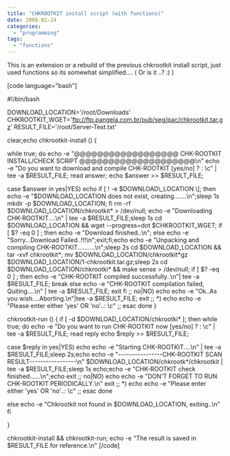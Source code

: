 ```yaml
---
title: "CHKROOTKIT install script (with functions)"
date: 2008-02-14
categories:
  - "programming"
tags:
  - "functions"
---
```


This is an extension or a rebuild of the previous chkrootkit install script, just used functions so its somewhat simplified.... ( Or is it ..? :) )

\[code language="bash"\]

#!/bin/bash

DOWNLOAD\_LOCATION='/root/Downloads' CHKROOTKIT\_WGET='ftp://ftp.pangeia.com.br/pub/seg/pac/chkrootkit.tar.gz' RESULT\_FILE='/root/Server-Test.txt'

clear;echo chkrootkit-install () {

while true; do echo -e "@@@@@@@@@@@@@@@@@@ CHK-ROOTKIT INSTALL/CHECK SCRIPT @@@@@@@@@@@@@@@@@@@@\\n" echo -e "Do you want to download and compile CHK-ROOTKIT \[yes/no\] ? : \\c" | tee -a $RESULT\_FILE; read answer; echo $answer >> $RESULT\_FILE;

case $answer in yes|YES) echo if \[ ! -e $DOWNLOAD\_LOCATION \]; then echo -e "$DOWNLOAD\_LOCATION does not exist, creating.......\\n";sleep 1s mkdir -p $DOWNLOAD\_LOCATION; fi rm -rf $DOWNLOAD\_LOCATION/chkrootkit\* > /dev/null; echo -e "Downloading CHK-ROOTKIT....\\n" | tee -a $RESULT\_FILE;sleep 1s cd $DOWNLOAD\_LOCATION && wget --progress=dot $CHKROOTKIT\_WGET; if \[ $? -eq 0 \] ; then echo -e "Download finished..\\n"; else echo -e "Sorry...Download Failed..!!!\\n";exit;fi;echo echo -e "Unpacking and compiling CHK-ROOTKIT..........\\n";sleep 2s cd $DOWNLOAD\_LOCATION && tar -xvf chkrootkit\*; mv $DOWNLOAD\_LOCATION/chkrootkit\*gz $DOWNLOAD\_LOCATION/1-chkrootkit.tar.gz;sleep 2s cd $DOWNLOAD\_LOCATION/chkrootki\* && make sense > /dev/null; if \[ $? -eq 0 \] ; then echo -e "CHK-ROOTKIT compiled successfully..\\n"| tee -a $RESULT\_FILE; break else echo -e "CHK-ROOTKIT compilation failed, Quiting....\\n" | tee -a $RESULT\_FILE; exit fi ;; no|NO) echo echo -e "Ok..As you wish....Aborting.\\n"|tee -a $RESULT\_FILE; exit ;; \*) echo echo -e "Please enter either 'yes' OR 'no'..: \\c" ;; esac done }

chkrootkit-run () { if \[ -d $DOWNLOAD\_LOCATION/chkrootki\* \]; then while true; do echo -e "Do you want to run CHK-ROOTKIT now \[yes/no\] ? : \\c" | tee -a $RESULT\_FILE; read reply echo $reply >> $RESULT\_FILE;

case $reply in yes|YES) echo echo -e "Starting CHK-ROOTKIT....\\n" | tee -a $RESULT\_FILE;sleep 2s;echo echo -e "----------------CHK-ROOTKIT SCAN RESULT-----------------\\n" $DOWNLOAD\_LOCATION/chkrootk\*/chkrootkit | tee -a $RESULT\_FILE;sleep 1s echo;echo -e "CHK-ROOTKIT check finished......\\n";echo exit ;; no|NO) echo echo -e "DON'T FORGET TO RUN CHK-ROOTKIT PERIODICALLY.\\n" exit ;; \*) echo echo -e "Please enter either 'yes' OR 'no'..: \\c" ;; esac done

else echo -e "Chkrootkit not found in $DOWNLOAD\_LOCATION, exiting..\\n" fi

}

chkrootkit-install && chkrootkit-run; echo -e "The result is saved in $RESULT\_FILE for reference.\\n" \[/code\]
